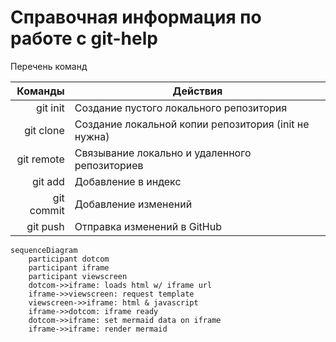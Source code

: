 # Справочная информация по работе с git-help

Перечень команд

Команды | Действия
-------------:|---------------------
git init | Создание пустого локального репозитория
git clone | Создание локальной копии репозитория (init не нужна)
git remote | Связывание локально и  удаленного репозиториев
git add | Добавление в индекс
git commit | Добавление изменений
git push| Отправка изменений в GitHub

```mermaid
sequenceDiagram
    participant dotcom
    participant iframe
    participant viewscreen
    dotcom->>iframe: loads html w/ iframe url
    iframe->>viewscreen: request template
    viewscreen->>iframe: html & javascript
    iframe->>dotcom: iframe ready
    dotcom->>iframe: set mermaid data on iframe
    iframe->>iframe: render mermaid
```
